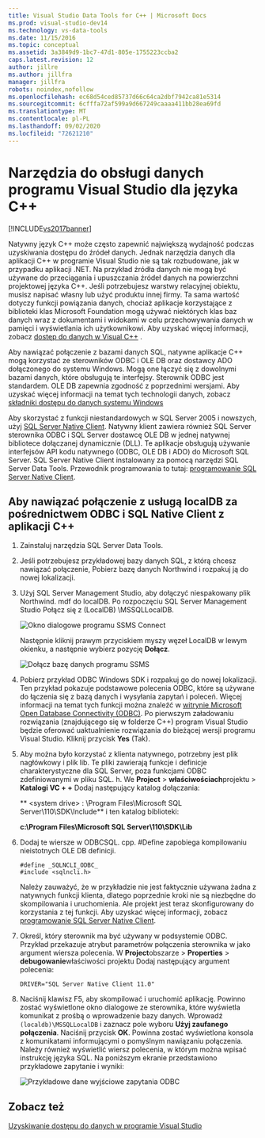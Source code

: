 ```yaml
---
title: Visual Studio Data Tools for C++ | Microsoft Docs
ms.prod: visual-studio-dev14
ms.technology: vs-data-tools
ms.date: 11/15/2016
ms.topic: conceptual
ms.assetid: 3a3849d9-1bc7-47d1-805e-1755223ccba2
caps.latest.revision: 12
author: jillre
ms.author: jillfra
manager: jillfra
robots: noindex,nofollow
ms.openlocfilehash: ec68d54ced85737d66c64ca2dbf7942ca81e5314
ms.sourcegitcommit: 6cfffa72af599a9d667249caaaa411bb28ea69fd
ms.translationtype: MT
ms.contentlocale: pl-PL
ms.lasthandoff: 09/02/2020
ms.locfileid: "72621210"
---
```

# <a name="visual-studio-data-tools-for-c"></a>Narzędzia do obsługi danych programu Visual Studio dla języka C++
[!INCLUDE[vs2017banner](../includes/vs2017banner.md)]

Natywny język C++ może często zapewnić największą wydajność podczas uzyskiwania dostępu do źródeł danych. Jednak narzędzia danych dla aplikacji C++ w programie Visual Studio nie są tak rozbudowane, jak w przypadku aplikacji .NET. Na przykład źródła danych nie mogą być używane do przeciągania i upuszczania źródeł danych na powierzchni projektowej języka C++. Jeśli potrzebujesz warstwy relacyjnej obiektu, musisz napisać własny lub użyć produktu innej firmy.  Ta sama wartość dotyczy funkcji powiązania danych, chociaż aplikacje korzystające z biblioteki klas Microsoft Foundation mogą używać niektórych klas baz danych wraz z dokumentami i widokami w celu przechowywania danych w pamięci i wyświetlania ich użytkownikowi. Aby uzyskać więcej informacji, zobacz [dostęp do danych w Visual C++](https://msdn.microsoft.com/library/7wtdsdkh.aspx) .

 Aby nawiązać połączenie z bazami danych SQL, natywne aplikacje C++ mogą korzystać ze sterowników ODBC i OLE DB oraz dostawcy ADO dołączonego do systemu Windows.     Mogą one łączyć się z dowolnymi bazami danych, które obsługują te interfejsy. Sterownik ODBC jest standardem. OLE DB zapewnia zgodność z poprzednimi wersjami. Aby uzyskać więcej informacji na temat tych technologii danych, zobacz [składniki dostępu do danych systemu Windows](https://msdn.microsoft.com/library/windows/desktop/aa968814\(v=vs.85\).aspx)

 Aby skorzystać z funkcji niestandardowych w SQL Server 2005 i nowszych, użyj [SQL Server Native Client](https://msdn.microsoft.com/sqlserver/aa937733). Natywny klient zawiera również SQL Server sterownika ODBC i SQL Server dostawcę OLE DB w jednej natywnej bibliotece dołączanej dynamicznie (DLL). Te aplikacje obsługują używanie interfejsów API kodu natywnego (ODBC, OLE DB i ADO) do Microsoft SQL Server.  SQL Server Native Client instalowany za pomocą narzędzi SQL Server Data Tools. Przewodnik programowania to tutaj: [programowanie SQL Server Native Client](https://msdn.microsoft.com/library/ms130892.aspx).

## <a name="to-connect-to-localdb-through-odbc-and-sql-native-client-from-a-c-application"></a>Aby nawiązać połączenie z usługą localDB za pośrednictwem ODBC i SQL Native Client z aplikacji C++

1. Zainstaluj narzędzia SQL Server Data Tools.

2. Jeśli potrzebujesz przykładowej bazy danych SQL, z którą chcesz nawiązać połączenie, Pobierz bazę danych Northwind i rozpakuj ją do nowej lokalizacji.

3. Użyj SQL Server Management Studio, aby dołączyć niespakowany plik Northwind. mdf do localDB. Po rozpoczęciu SQL Server Management Studio Połącz się z (LocalDB) \MSSQLLocalDB.

    ![Okno dialogowe programu SSMS Connect](../data-tools/media/raddata-ssms-connect-dialog.png "okno dialogowe programu raddata SSMS Connect")

    Następnie kliknij prawym przyciskiem myszy węzeł LocalDB w lewym okienku, a następnie wybierz pozycję **Dołącz**.

    ![Dołącz bazę danych programu SSMS](../data-tools/media/raddata-ssms-attach-database.png "raddata — Dołącz bazę danych programu SSMS")

4. Pobierz przykład ODBC Windows SDK i rozpakuj go do nowej lokalizacji. Ten przykład pokazuje podstawowe polecenia ODBC, które są używane do łączenia się z bazą danych i wysyłania zapytań i poleceń. Więcej informacji na temat tych funkcji można znaleźć w [witrynie Microsoft Open Database Connectivity (ODBC)](https://msdn.microsoft.com/library/windows/desktop/ms710252\(v=vs.85\).aspx). Po pierwszym załadowaniu rozwiązania (znajdującego się w folderze C++) program Visual Studio będzie oferować uaktualnienie rozwiązania do bieżącej wersji programu Visual Studio. Kliknij przycisk **Yes** (Tak).

5. Aby można było korzystać z klienta natywnego, potrzebny jest plik nagłówkowy i plik lib. Te pliki zawierają funkcje i definicje charakterystyczne dla SQL Server, poza funkcjami ODBC zdefiniowanymi w pliku SQL. h. We **Project**  >  **właściwościach**projektu  >  **Katalogi VC + +** Dodaj następujący katalog dołączania:

   ** \<system drive> : \Program Files\Microsoft SQL Server\110\SDK\Include** i ten katalog biblioteki:

   **c:\Program Files\Microsoft SQL Server\110\SDK\Lib**

6. Dodaj te wiersze w ODBCSQL. cpp. #Define zapobiega kompilowaniu nieistotnych OLE DB definicji.

   ```
   #define _SQLNCLI_ODBC_
   #include <sqlncli.h>
   ```

    Należy zauważyć, że w przykładzie nie jest faktycznie używana żadna z natywnych funkcji klienta, dlatego poprzednie kroki nie są niezbędne do skompilowania i uruchomienia. Ale projekt jest teraz skonfigurowany do korzystania z tej funkcji. Aby uzyskać więcej informacji, zobacz [programowanie SQL Server Native Client](https://msdn.microsoft.com/library/ms130892\(v=sql.130\).aspx).

7. Określ, który sterownik ma być używany w podsystemie ODBC. Przykład przekazuje atrybut parametrów połączenia sterownika w jako argument wiersza polecenia. W **Project**obszarze  >  **Properties**  >  **debugowanie**właściwości projektu Dodaj następujący argument polecenia:

   ```
   DRIVER="SQL Server Native Client 11.0"
   ```

8. Naciśnij klawisz F5, aby skompilować i uruchomić aplikację. Powinno zostać wyświetlone okno dialogowe ze sterownika, które wyświetla komunikat z prośbą o wprowadzenie bazy danych. Wprowadź `(localdb)\MSSQLLocalDB` i zaznacz pole wyboru **Użyj zaufanego połączenia**. Naciśnij przycisk **OK**. Powinna zostać wyświetlona konsola z komunikatami informującymi o pomyślnym nawiązaniu połączenia. Należy również wyświetlić wiersz polecenia, w którym można wpisać instrukcję języka SQL. Na poniższym ekranie przedstawiono przykładowe zapytanie i wyniki:

    ![Przykładowe dane wyjściowe zapytania ODBC](../data-tools/media/raddata-odbc-sample-query-output.png "Przykładowe dane wyjściowe zapytania ODBC raddata")

## <a name="see-also"></a>Zobacz też
 [Uzyskiwanie dostępu do danych w programie Visual Studio](../data-tools/accessing-data-in-visual-studio.md)
